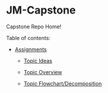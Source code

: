 # JM-Capstone
Capstone Repo Home!

Table of contents: 

- [Assignments](https://github.com/Jacob-Mayotte/JM-Capstone/tree/main/Assignments)

  * [Topic Ideas](https://github.com/Jacob-Mayotte/JM-Capstone/blob/8b7620430d535fcc89154ed77458e571cdb6babd/Potential_Topic_List.md) 

  * [Topic Overview](https://github.com/Jacob-Mayotte/JM-Capstone/blob/main/Assignments/Discussion_1_Topic_Overview.md)
  
  * [Topic Flowchart/Decomposition]()

